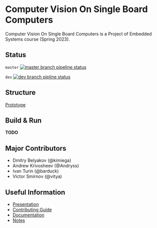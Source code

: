 # Computer Vision On Single Board Computers

Computer Vision On Single Board Computers is a
Project of Embedded Systems course (Spring 2023).

## Status

`master` [![master branch pipeline status](https://gitlab.se.ifmo.ru/vidianiv/projects/badges/master/pipeline.svg)](https://gitlab.se.ifmo.ru/vidianiv/projects/-/commits/master)

`dev` [![dev branch pipline status](https://gitlab.se.ifmo.ru/vidianiv/projects/badges/dev/pipeline.svg)](https://gitlab.se.ifmo.ru/vidianiv/projects/-/commits/dev)

## Structure

[Prototype](./prototype/README.md)

## Build & Run

**TODO**

## Major Contributors

- Dmitry Belyakov (@kimiega)
- Andrew Krivosheev (@Andryss)
- Ivan Turin (@barduck)
- Victor Smirnov (@vitya)

## Useful Information

- [Presentation](https://docs.google.com/presentation/d/1MbYxIZiTxZxYRwQZPbrCC36cbaKceaUIP8XojarvQWA)
- [Contributing Guide](./doc/CONTRIBUTING.md)
- [Documentation](./doc/README.md)
- [Notes](./doc/note/README.md)

